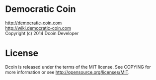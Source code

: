 Democratic Coin
=====
http://democratic-coin.com<br>
http://wiki.democratic-coin.com<br>
Copyright (c) 2014 Dcoin Developer

License
====
Dcoin is released under the terms of the MIT license. See COPYING for more information or see http://opensource.org/licenses/MIT.